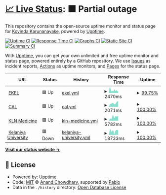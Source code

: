 # [📈 Live Status](https://https://uptime.kovinda.eu.org/): <!--live status--> **🟧 Partial outage**

This repository contains the open-source uptime monitor and status page for [Kovinda Karunanayake](https://https://uptime.kovinda.eu.org/), powered by [Upptime](https://github.com/upptime/upptime).

[![Uptime CI](https://github.com/Kovinda/uptime/workflows/Uptime%20CI/badge.svg)](https://github.com/Kovinda/uptime/actions?query=workflow%3A%22Uptime+CI%22)
[![Response Time CI](https://github.com/Kovinda/uptime/workflows/Response%20Time%20CI/badge.svg)](https://github.com/Kovinda/uptime/actions?query=workflow%3A%22Response+Time+CI%22)
[![Graphs CI](https://github.com/Kovinda/uptime/workflows/Graphs%20CI/badge.svg)](https://github.com/Kovinda/uptime/actions?query=workflow%3A%22Graphs+CI%22)
[![Static Site CI](https://github.com/Kovinda/uptime/workflows/Static%20Site%20CI/badge.svg)](https://github.com/Kovinda/uptime/actions?query=workflow%3A%22Static+Site+CI%22)
[![Summary CI](https://github.com/Kovinda/uptime/workflows/Summary%20CI/badge.svg)](https://github.com/Kovinda/uptime/actions?query=workflow%3A%22Summary+CI%22)

With [Upptime](https://upptime.js.org), you can get your own unlimited and free uptime monitor and status page, powered entirely by a GitHub repository. We use [Issues](https://github.com/Kovinda/uptime/issues) as incident reports, [Actions](https://github.com/Kovinda/uptime/actions) as uptime monitors, and [Pages](https://https://uptime.kovinda.eu.org/) for the status page.

<!--start: status pages-->
<!-- This summary is generated by Upptime (https://github.com/upptime/upptime) -->
<!-- Do not edit this manually, your changes will be overwritten -->
<!-- prettier-ignore -->
| URL | Status | History | Response Time | Uptime |
| --- | ------ | ------- | ------------- | ------ |
| <img alt="" src="https://cal.kln.ac.lk/pluginfile.php/1/theme_adaptable/favicon/1705034310/favicon.png" height="13"> [EKEL](https://ekel.kln.ac.lk/login/index.php) | 🟩 Up | [ekel.yml](https://github.com/Kovinda/uptime/commits/HEAD/history/ekel.yml) | <details><summary><img alt="Response time graph" src="./graphs/ekel/response-time-week.png" height="20"> 2470ms</summary><br><a href="https://uptime.kovinda.eu.org/history/ekel"><img alt="Response time 1768" src="https://img.shields.io/endpoint?url=https%3A%2F%2Fraw.githubusercontent.com%2FKovinda%2Fuptime%2FHEAD%2Fapi%2Fekel%2Fresponse-time.json"></a><br><a href="https://uptime.kovinda.eu.org/history/ekel"><img alt="24-hour response time 1344" src="https://img.shields.io/endpoint?url=https%3A%2F%2Fraw.githubusercontent.com%2FKovinda%2Fuptime%2FHEAD%2Fapi%2Fekel%2Fresponse-time-day.json"></a><br><a href="https://uptime.kovinda.eu.org/history/ekel"><img alt="7-day response time 2470" src="https://img.shields.io/endpoint?url=https%3A%2F%2Fraw.githubusercontent.com%2FKovinda%2Fuptime%2FHEAD%2Fapi%2Fekel%2Fresponse-time-week.json"></a><br><a href="https://uptime.kovinda.eu.org/history/ekel"><img alt="30-day response time 2293" src="https://img.shields.io/endpoint?url=https%3A%2F%2Fraw.githubusercontent.com%2FKovinda%2Fuptime%2FHEAD%2Fapi%2Fekel%2Fresponse-time-month.json"></a><br><a href="https://uptime.kovinda.eu.org/history/ekel"><img alt="1-year response time 1768" src="https://img.shields.io/endpoint?url=https%3A%2F%2Fraw.githubusercontent.com%2FKovinda%2Fuptime%2FHEAD%2Fapi%2Fekel%2Fresponse-time-year.json"></a></details> | <details><summary><a href="https://uptime.kovinda.eu.org/history/ekel">99.75%</a></summary><a href="https://uptime.kovinda.eu.org/history/ekel"><img alt="All-time uptime 81.34%" src="https://img.shields.io/endpoint?url=https%3A%2F%2Fraw.githubusercontent.com%2FKovinda%2Fuptime%2FHEAD%2Fapi%2Fekel%2Fuptime.json"></a><br><a href="https://uptime.kovinda.eu.org/history/ekel"><img alt="24-hour uptime 100.00%" src="https://img.shields.io/endpoint?url=https%3A%2F%2Fraw.githubusercontent.com%2FKovinda%2Fuptime%2FHEAD%2Fapi%2Fekel%2Fuptime-day.json"></a><br><a href="https://uptime.kovinda.eu.org/history/ekel"><img alt="7-day uptime 99.75%" src="https://img.shields.io/endpoint?url=https%3A%2F%2Fraw.githubusercontent.com%2FKovinda%2Fuptime%2FHEAD%2Fapi%2Fekel%2Fuptime-week.json"></a><br><a href="https://uptime.kovinda.eu.org/history/ekel"><img alt="30-day uptime 99.78%" src="https://img.shields.io/endpoint?url=https%3A%2F%2Fraw.githubusercontent.com%2FKovinda%2Fuptime%2FHEAD%2Fapi%2Fekel%2Fuptime-month.json"></a><br><a href="https://uptime.kovinda.eu.org/history/ekel"><img alt="1-year uptime 81.34%" src="https://img.shields.io/endpoint?url=https%3A%2F%2Fraw.githubusercontent.com%2FKovinda%2Fuptime%2FHEAD%2Fapi%2Fekel%2Fuptime-year.json"></a></details>
| <img alt="" src="https://cal.kln.ac.lk/pluginfile.php/1/theme_adaptable/favicon/1705034310/favicon.png" height="13"> [CAL](https://cal.kln.ac.lk/login/index.php) | 🟩 Up | [cal.yml](https://github.com/Kovinda/uptime/commits/HEAD/history/cal.yml) | <details><summary><img alt="Response time graph" src="./graphs/cal/response-time-week.png" height="20"> 2071ms</summary><br><a href="https://uptime.kovinda.eu.org/history/cal"><img alt="Response time 1633" src="https://img.shields.io/endpoint?url=https%3A%2F%2Fraw.githubusercontent.com%2FKovinda%2Fuptime%2FHEAD%2Fapi%2Fcal%2Fresponse-time.json"></a><br><a href="https://uptime.kovinda.eu.org/history/cal"><img alt="24-hour response time 3133" src="https://img.shields.io/endpoint?url=https%3A%2F%2Fraw.githubusercontent.com%2FKovinda%2Fuptime%2FHEAD%2Fapi%2Fcal%2Fresponse-time-day.json"></a><br><a href="https://uptime.kovinda.eu.org/history/cal"><img alt="7-day response time 2071" src="https://img.shields.io/endpoint?url=https%3A%2F%2Fraw.githubusercontent.com%2FKovinda%2Fuptime%2FHEAD%2Fapi%2Fcal%2Fresponse-time-week.json"></a><br><a href="https://uptime.kovinda.eu.org/history/cal"><img alt="30-day response time 2071" src="https://img.shields.io/endpoint?url=https%3A%2F%2Fraw.githubusercontent.com%2FKovinda%2Fuptime%2FHEAD%2Fapi%2Fcal%2Fresponse-time-month.json"></a><br><a href="https://uptime.kovinda.eu.org/history/cal"><img alt="1-year response time 1633" src="https://img.shields.io/endpoint?url=https%3A%2F%2Fraw.githubusercontent.com%2FKovinda%2Fuptime%2FHEAD%2Fapi%2Fcal%2Fresponse-time-year.json"></a></details> | <details><summary><a href="https://uptime.kovinda.eu.org/history/cal">100.00%</a></summary><a href="https://uptime.kovinda.eu.org/history/cal"><img alt="All-time uptime 99.18%" src="https://img.shields.io/endpoint?url=https%3A%2F%2Fraw.githubusercontent.com%2FKovinda%2Fuptime%2FHEAD%2Fapi%2Fcal%2Fuptime.json"></a><br><a href="https://uptime.kovinda.eu.org/history/cal"><img alt="24-hour uptime 100.00%" src="https://img.shields.io/endpoint?url=https%3A%2F%2Fraw.githubusercontent.com%2FKovinda%2Fuptime%2FHEAD%2Fapi%2Fcal%2Fuptime-day.json"></a><br><a href="https://uptime.kovinda.eu.org/history/cal"><img alt="7-day uptime 100.00%" src="https://img.shields.io/endpoint?url=https%3A%2F%2Fraw.githubusercontent.com%2FKovinda%2Fuptime%2FHEAD%2Fapi%2Fcal%2Fuptime-week.json"></a><br><a href="https://uptime.kovinda.eu.org/history/cal"><img alt="30-day uptime 99.83%" src="https://img.shields.io/endpoint?url=https%3A%2F%2Fraw.githubusercontent.com%2FKovinda%2Fuptime%2FHEAD%2Fapi%2Fcal%2Fuptime-month.json"></a><br><a href="https://uptime.kovinda.eu.org/history/cal"><img alt="1-year uptime 99.18%" src="https://img.shields.io/endpoint?url=https%3A%2F%2Fraw.githubusercontent.com%2FKovinda%2Fuptime%2FHEAD%2Fapi%2Fcal%2Fuptime-year.json"></a></details>
| <img alt="" src="https://cal.kln.ac.lk/pluginfile.php/1/theme_adaptable/favicon/1705034310/favicon.png" height="13"> [KLN Medicine](https://medicine.kln.ac.lk/) | 🟩 Up | [kln-medicine.yml](https://github.com/Kovinda/uptime/commits/HEAD/history/kln-medicine.yml) | <details><summary><img alt="Response time graph" src="./graphs/kln-medicine/response-time-week.png" height="20"> 5782ms</summary><br><a href="https://uptime.kovinda.eu.org/history/kln-medicine"><img alt="Response time 2848" src="https://img.shields.io/endpoint?url=https%3A%2F%2Fraw.githubusercontent.com%2FKovinda%2Fuptime%2FHEAD%2Fapi%2Fkln-medicine%2Fresponse-time.json"></a><br><a href="https://uptime.kovinda.eu.org/history/kln-medicine"><img alt="24-hour response time 7707" src="https://img.shields.io/endpoint?url=https%3A%2F%2Fraw.githubusercontent.com%2FKovinda%2Fuptime%2FHEAD%2Fapi%2Fkln-medicine%2Fresponse-time-day.json"></a><br><a href="https://uptime.kovinda.eu.org/history/kln-medicine"><img alt="7-day response time 5782" src="https://img.shields.io/endpoint?url=https%3A%2F%2Fraw.githubusercontent.com%2FKovinda%2Fuptime%2FHEAD%2Fapi%2Fkln-medicine%2Fresponse-time-week.json"></a><br><a href="https://uptime.kovinda.eu.org/history/kln-medicine"><img alt="30-day response time 4929" src="https://img.shields.io/endpoint?url=https%3A%2F%2Fraw.githubusercontent.com%2FKovinda%2Fuptime%2FHEAD%2Fapi%2Fkln-medicine%2Fresponse-time-month.json"></a><br><a href="https://uptime.kovinda.eu.org/history/kln-medicine"><img alt="1-year response time 2848" src="https://img.shields.io/endpoint?url=https%3A%2F%2Fraw.githubusercontent.com%2FKovinda%2Fuptime%2FHEAD%2Fapi%2Fkln-medicine%2Fresponse-time-year.json"></a></details> | <details><summary><a href="https://uptime.kovinda.eu.org/history/kln-medicine">100.00%</a></summary><a href="https://uptime.kovinda.eu.org/history/kln-medicine"><img alt="All-time uptime 99.82%" src="https://img.shields.io/endpoint?url=https%3A%2F%2Fraw.githubusercontent.com%2FKovinda%2Fuptime%2FHEAD%2Fapi%2Fkln-medicine%2Fuptime.json"></a><br><a href="https://uptime.kovinda.eu.org/history/kln-medicine"><img alt="24-hour uptime 100.00%" src="https://img.shields.io/endpoint?url=https%3A%2F%2Fraw.githubusercontent.com%2FKovinda%2Fuptime%2FHEAD%2Fapi%2Fkln-medicine%2Fuptime-day.json"></a><br><a href="https://uptime.kovinda.eu.org/history/kln-medicine"><img alt="7-day uptime 100.00%" src="https://img.shields.io/endpoint?url=https%3A%2F%2Fraw.githubusercontent.com%2FKovinda%2Fuptime%2FHEAD%2Fapi%2Fkln-medicine%2Fuptime-week.json"></a><br><a href="https://uptime.kovinda.eu.org/history/kln-medicine"><img alt="30-day uptime 99.79%" src="https://img.shields.io/endpoint?url=https%3A%2F%2Fraw.githubusercontent.com%2FKovinda%2Fuptime%2FHEAD%2Fapi%2Fkln-medicine%2Fuptime-month.json"></a><br><a href="https://uptime.kovinda.eu.org/history/kln-medicine"><img alt="1-year uptime 99.82%" src="https://img.shields.io/endpoint?url=https%3A%2F%2Fraw.githubusercontent.com%2FKovinda%2Fuptime%2FHEAD%2Fapi%2Fkln-medicine%2Fuptime-year.json"></a></details>
| <img alt="" src="https://cal.kln.ac.lk/pluginfile.php/1/theme_adaptable/favicon/1705034310/favicon.png" height="13"> [Kelaniya University](https://www.kln.ac.lk/) | 🟥 Down | [kelaniya-university.yml](https://github.com/Kovinda/uptime/commits/HEAD/history/kelaniya-university.yml) | <details><summary><img alt="Response time graph" src="./graphs/kelaniya-university/response-time-week.png" height="20"> 18733ms</summary><br><a href="https://uptime.kovinda.eu.org/history/kelaniya-university"><img alt="Response time 8103" src="https://img.shields.io/endpoint?url=https%3A%2F%2Fraw.githubusercontent.com%2FKovinda%2Fuptime%2FHEAD%2Fapi%2Fkelaniya-university%2Fresponse-time.json"></a><br><a href="https://uptime.kovinda.eu.org/history/kelaniya-university"><img alt="24-hour response time 21615" src="https://img.shields.io/endpoint?url=https%3A%2F%2Fraw.githubusercontent.com%2FKovinda%2Fuptime%2FHEAD%2Fapi%2Fkelaniya-university%2Fresponse-time-day.json"></a><br><a href="https://uptime.kovinda.eu.org/history/kelaniya-university"><img alt="7-day response time 18733" src="https://img.shields.io/endpoint?url=https%3A%2F%2Fraw.githubusercontent.com%2FKovinda%2Fuptime%2FHEAD%2Fapi%2Fkelaniya-university%2Fresponse-time-week.json"></a><br><a href="https://uptime.kovinda.eu.org/history/kelaniya-university"><img alt="30-day response time 19233" src="https://img.shields.io/endpoint?url=https%3A%2F%2Fraw.githubusercontent.com%2FKovinda%2Fuptime%2FHEAD%2Fapi%2Fkelaniya-university%2Fresponse-time-month.json"></a><br><a href="https://uptime.kovinda.eu.org/history/kelaniya-university"><img alt="1-year response time 8103" src="https://img.shields.io/endpoint?url=https%3A%2F%2Fraw.githubusercontent.com%2FKovinda%2Fuptime%2FHEAD%2Fapi%2Fkelaniya-university%2Fresponse-time-year.json"></a></details> | <details><summary><a href="https://uptime.kovinda.eu.org/history/kelaniya-university">100.00%</a></summary><a href="https://uptime.kovinda.eu.org/history/kelaniya-university"><img alt="All-time uptime 99.50%" src="https://img.shields.io/endpoint?url=https%3A%2F%2Fraw.githubusercontent.com%2FKovinda%2Fuptime%2FHEAD%2Fapi%2Fkelaniya-university%2Fuptime.json"></a><br><a href="https://uptime.kovinda.eu.org/history/kelaniya-university"><img alt="24-hour uptime 99.99%" src="https://img.shields.io/endpoint?url=https%3A%2F%2Fraw.githubusercontent.com%2FKovinda%2Fuptime%2FHEAD%2Fapi%2Fkelaniya-university%2Fuptime-day.json"></a><br><a href="https://uptime.kovinda.eu.org/history/kelaniya-university"><img alt="7-day uptime 100.00%" src="https://img.shields.io/endpoint?url=https%3A%2F%2Fraw.githubusercontent.com%2FKovinda%2Fuptime%2FHEAD%2Fapi%2Fkelaniya-university%2Fuptime-week.json"></a><br><a href="https://uptime.kovinda.eu.org/history/kelaniya-university"><img alt="30-day uptime 98.71%" src="https://img.shields.io/endpoint?url=https%3A%2F%2Fraw.githubusercontent.com%2FKovinda%2Fuptime%2FHEAD%2Fapi%2Fkelaniya-university%2Fuptime-month.json"></a><br><a href="https://uptime.kovinda.eu.org/history/kelaniya-university"><img alt="1-year uptime 99.50%" src="https://img.shields.io/endpoint?url=https%3A%2F%2Fraw.githubusercontent.com%2FKovinda%2Fuptime%2FHEAD%2Fapi%2Fkelaniya-university%2Fuptime-year.json"></a></details>

<!--end: status pages-->

[**Visit our status website →**](https://https://uptime.kovinda.eu.org/)

## 📄 License

- Powered by: [Upptime](https://github.com/upptime/upptime)
- Code: [MIT](./LICENSE) © [Anand Chowdhary](https://anandchowdhary.com), supported by [Pabio](https://pabio.com)
- Data in the `./history` directory: [Open Database License](https://opendatacommons.org/licenses/odbl/1-0/)
